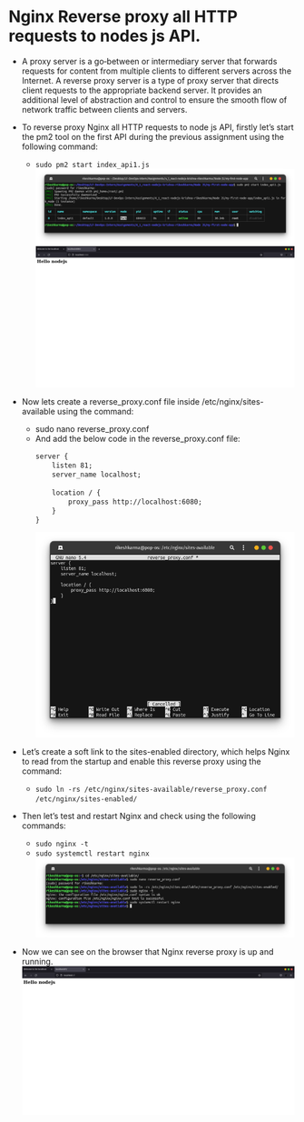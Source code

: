 # Nginx Reverse proxy all HTTP requests to nodes js API.

- A proxy server is a go‑between or intermediary server that forwards requests for content from multiple clients to different servers across the Internet. A reverse proxy server is a type of proxy server that directs client requests to the appropriate backend server. It provides an additional level of abstraction and control to ensure the smooth flow of network traffic between clients and servers.

- To reverse proxy Nginx all HTTP requests to node js API, firstly let’s start the pm2 tool on the first API during the previous assignment using the following command:
  - `sudo pm2 start index_api1.js`<br/>
  ![start pm2 tool on our nodejs app](https://github.com/LF-DevOps-Intern/4_2_nginx-krishna-rikeshkarma/blob/master/Qno3/snapshots/start%20pm2%20tool%20on%20our%20nodejs%20app.png)<br/>
  ![nodejs app on browser](https://github.com/LF-DevOps-Intern/4_2_nginx-krishna-rikeshkarma/blob/master/Qno3/snapshots/nodejs%20app%20on%20browser.png)

- Now lets create a reverse_proxy.conf file inside /etc/nginx/sites-available using the command:
  - sudo nano reverse_proxy.conf
  - And add the below code in the reverse_proxy.conf file:
      ```
      server {
          listen 81;
          server_name localhost;

          location / {
              proxy_pass http://localhost:6080;
          }
      }
      ```
      ![reverse_proxy configuration file](https://github.com/LF-DevOps-Intern/4_2_nginx-krishna-rikeshkarma/blob/master/Qno3/snapshots/reverse_profy%20configuration%20file.png)
        

- Let’s create a soft link to the sites-enabled directory, which helps Nginx to read from the startup and enable this reverse proxy using the command:
  - `sudo ln -rs /etc/nginx/sites-available/reverse_proxy.conf /etc/nginx/sites-enabled/`

- Then let’s test and restart Nginx and check using the following commands:
  - `sudo nginx -t`
  - `sudo systemctl restart nginx`<br/>
  ![create link test restart nginx](https://github.com/LF-DevOps-Intern/4_2_nginx-krishna-rikeshkarma/blob/master/Qno3/snapshots/create%20link%20test%20restart%20nginx.png)

- Now we can see on the browser that Nginx reverse proxy is up and running.
  ![checking reverse proxy on browser](https://github.com/LF-DevOps-Intern/4_2_nginx-krishna-rikeshkarma/blob/master/Qno3/snapshots/checking%20reverse%20proxy%20on%20browser.png)
